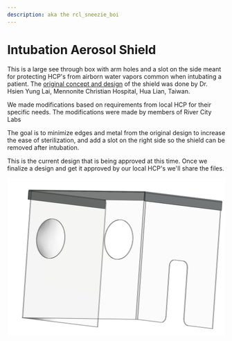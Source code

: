 ```yaml
---
description: aka the rcl_sneezie_boi
---
```


# Intubation Aerosol Shield

This is a large see through box with arm holes and a slot on the side meant for protecting HCP's from airborn water vapors common when intubating a patient. The [original concept and design](https://sites.google.com/view/aerosolbox/home?authuser=0)  of the shield was done by Dr. Hsien Yung Lai, Mennonite Christian Hospital, Hua Lian, Taiwan.

We made modifications based on requirements from local HCP for their specific needs. The modifications were made by members of River City Labs

The goal is to minimize edges and metal from the original design to increase the ease of sterilization, and add a slot on the right side so the shield can be removed after intubation. 

This is the current design that is being approved at this time. Once we finalize a design and get it approved by our local HCP's we'll share the files.

![](../.gitbook/assets/image%20%2841%29.png)

